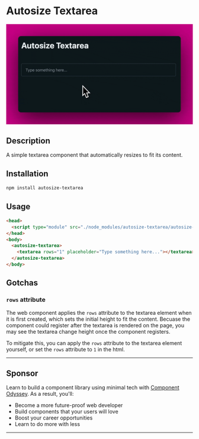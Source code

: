 # Autosize Textarea

![The autosize-textarea component in action](./static/demo.gif)

## Description

A simple textarea component that automatically resizes to fit its content.

## Installation

```bash
npm install autosize-textarea
```

## Usage

```html
<head>
  <script type="module" src="./node_modules/autosize-textarea/autosize-textarea.js"></script>
</head>
<body>
  <autosize-textarea>
    <textarea rows="1" placeholder="Type something here..."></textarea>
  </autosize-textarea>
</body>
```

## Gotchas

### `rows` attribute

The web component applies the `rows` attribute to the textarea element when it is first created, which sets the initial height to fit the content. Becuase the component could register after the textarea is rendered on the page, you may see the textarea change height once the component registers.

To mitigate this, you can apply the `rows` attribute to the textarea element yourself, or set the `rows` attribute to `1` in the html.

---
## Sponsor

Learn to build a component library using minimal tech with [Component Odyssey](https://component-odyssey.com/). As a result, you'll:

- Become a more future-proof web developer
- Build components that your users will love
- Boost your career opportunities
- Learn to do more with less

---